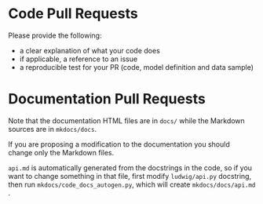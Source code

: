 # Code Pull Requests

Please provide the following:

- a clear explanation of what your code does
- if applicable, a reference to an issue
- a reproducible test for your PR (code, model definition and data sample)

# Documentation Pull Requests

Note that the documentation HTML files are in `docs/` while the Markdown sources are in `mkdocs/docs`.

If you are proposing a modification to the documentation you should change only the Markdown files.

`api.md` is automatically generated from the docstrings in the code, so if you want to change something in that file, first modify `ludwig/api.py` docstring, then run `mkdocs/code_docs_autogen.py`, which will create `mkdocs/docs/api.md` .
